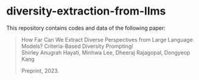 # diversity-extraction-from-llms

This repository contains codes and data of the following paper: 

> How Far Can We Extract Diverse Perspectives from Large Language Models? Criteria-Based Diversity Prompting! <br>
> Shirley Anugrah Hayati, Minhwa Lee, Dheeraj Rajagopal, Dongyeop Kang
> 
> Preprint, 2023.
